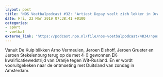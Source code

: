 ```yaml
---
layout: post
title: "NOS Voetbalpodcast #32: 'Artiest Depay voelt zich lekker in Oranje'"
date: Fri, 22 Mar 2019 07:38:41 +0100
categories: 
- sport 
- voetbal 
externe_link: "https://podcast.npo.nl/file/nos-voetbalpodcast/4834/nporadio1_nos-voetbalpodcast_20190322_nos-voetbalpodcast-32-artiest-depay-voelt-zich-lekker-in-oranje_XWU9NT.mp3"
---
```


Vanuit De Kuip blikken Arno Vermeulen, Jeroen Elshoff, Jeroen Grueter en Jeroen Stekelenburg terug op de met 4-0 gewonnen EK-kwalificatiewedstrijd van Oranje tegen Wit-Rusland. En er wordt vooruitgekeken naar de ontmoeting met Duitsland van zondag in Amsterdam.
